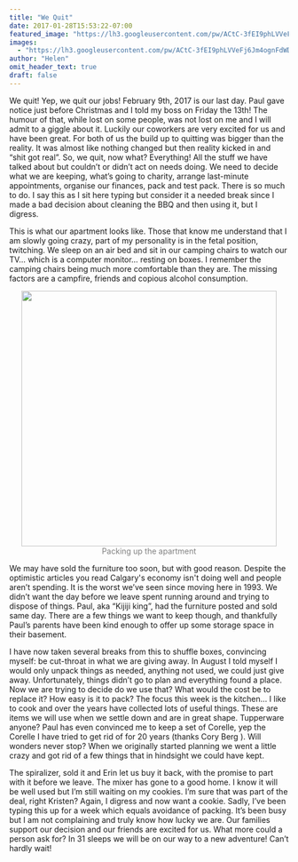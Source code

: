 ```yaml
---
title: "We Quit"
date: 2017-01-28T15:53:22-07:00
featured_image: "https://lh3.googleusercontent.com/pw/ACtC-3fEI9phLVVeFj6Jm4ognFdWDLNVOkH7ln-D6u4AZ95boD__dBDt5xyYi6EcGtCBEiWqyJ70_5WP273uDGiGr1-48qhxwYk0DWDb56qk1ZCmn_8mwlO-WXKiFgV1s1rDIkB1qXh1ql9wRGtObribXZTofg=w1216-h912-no"
images:
  - "https://lh3.googleusercontent.com/pw/ACtC-3fEI9phLVVeFj6Jm4ognFdWDLNVOkH7ln-D6u4AZ95boD__dBDt5xyYi6EcGtCBEiWqyJ70_5WP273uDGiGr1-48qhxwYk0DWDb56qk1ZCmn_8mwlO-WXKiFgV1s1rDIkB1qXh1ql9wRGtObribXZTofg=w1216-h912-no"
author: "Helen"
omit_header_text: true
draft: false
---
```


We quit! Yep, we quit our jobs! February 9th, 2017 is our last day. Paul gave notice just before Christmas and I told my boss on Friday the 13th! The humour of that, while lost on some people, was not lost on me and I will admit to a giggle about it. Luckily our coworkers are very excited for us and have been great. For both of us the build up to quitting was bigger than the reality. It was almost like nothing changed but then reality kicked in and “shit got real”.
So, we quit, now what? Everything! All the stuff we have talked about but couldn’t or didn’t act on needs doing. We need to decide what we are keeping, what’s going to charity, arrange last-minute appointments, organise our finances, pack and test pack. There is so much to do. I say this as I sit here typing but consider it a needed break since I made a bad decision about cleaning the BBQ and then using it, but I digress.

This is what our apartment looks like. Those that know me understand that I am slowly going crazy, part of my personality is in the fetal position, twitching. We sleep on an air bed and sit in our camping chairs to watch our TV… which is a computer monitor… resting on boxes. I remember the camping chairs being much more comfortable than they are. The missing factors are a campfire, friends and copious alcohol consumption.

<div style="text-align: center">
  <a style="display:inline-block;text-decoration:none;color: grey;" href="https://photos.google.com/share/AF1QipNzXM2ejuel-cP83GpoUxFt9iC4bXV1U2VTzFt7yNrz603xIJ6qkUjeAFAOt1-G6w/photo/AF1QipO5E7IFGUQQLxoEeHblGpb_lHDvcrqoMRKhiI95?key=NGhOVGJJZUVpYmVFM08wZTZzeGpMQktHYWxWX0V3" target="_blank"><img loading="lazy" src="https://lh3.googleusercontent.com/pw/ACtC-3duR6VEtLNdx3RWlupPJtgqa0V-EjlhdccYJcXHy86V7u8_fRRn_SnxtoyzHmOjpm9_ngVuMb4xDMPYIM3CBQuoDH7gI3L4BkbLCaHjNPRxlc3GtsuKmhfc_cjRE_LQ4M06bt-JVujNXiJCEj5wThIX1Q=w460-no" width="460" /><div>Packing up the apartment</div></a>
</div>

We may have sold the furniture too soon, but with good reason. Despite the optimistic articles you read Calgary's economy isn't doing well and people aren’t spending. It is the worst we’ve seen since moving here in 1993. We didn’t want the day before we leave spent running around and trying to dispose of things. Paul, aka “Kijiji king”, had the furniture posted and sold same day. There are a few things we want to keep though, and thankfully Paul’s parents have been kind enough to offer up some storage space in their basement.

I have now taken several breaks from this to shuffle boxes, convincing myself: be cut-throat in what we are giving away. In August I told myself I would only unpack things as needed, anything not used, we could just give away. Unfortunately, things didn’t go to plan and everything found a place. Now we are trying to decide do we use that? What would the cost be to replace it? How easy is it to pack?
The focus this week is the kitchen… I like to cook and over the years have collected lots of useful things. These are items we will use when we settle down and are in great shape. Tupperware anyone? Paul has even convinced me to keep a set of Corelle, yep the Corelle I have tried to get rid of for 20 years (thanks Cory Berg ). Will wonders never stop? When we originally started planning we went a little crazy and got rid of a few things that in hindsight we could have kept.

The spiralizer, sold it and Erin let us buy it back, with the promise to part with it before we leave. The mixer has gone to a good home. I know it will be well used but I’m still waiting on my cookies. I’m sure that was part of the deal, right Kristen? Again, I digress and now want a cookie. Sadly, I’ve been typing this up for a week which equals avoidance of packing. It’s been busy but I am not complaining and truly know how lucky we are. Our families support our decision and our friends are excited for us. What more could a person ask for?
In 31 sleeps we will be on our way to a new adventure! Can’t hardly wait!
